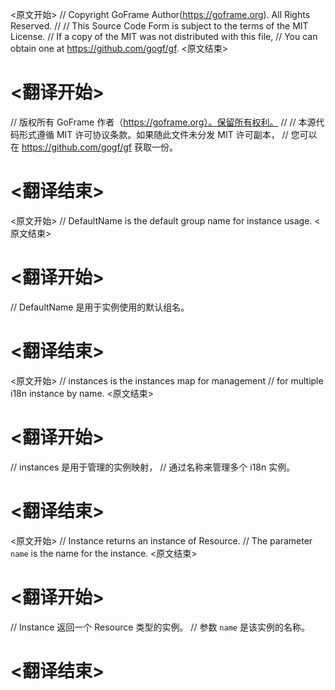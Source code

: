 
<原文开始>
// Copyright GoFrame Author(https://goframe.org). All Rights Reserved.
//
// This Source Code Form is subject to the terms of the MIT License.
// If a copy of the MIT was not distributed with this file,
// You can obtain one at https://github.com/gogf/gf.
<原文结束>

# <翻译开始>
// 版权所有 GoFrame 作者（https://goframe.org）。保留所有权利。
//
// 本源代码形式遵循 MIT 许可协议条款。如果随此文件未分发 MIT 许可副本，
// 您可以在 https://github.com/gogf/gf 获取一份。
# <翻译结束>


<原文开始>
// DefaultName is the default group name for instance usage.
<原文结束>

# <翻译开始>
// DefaultName 是用于实例使用的默认组名。
# <翻译结束>


<原文开始>
	// instances is the instances map for management
	// for multiple i18n instance by name.
<原文结束>

# <翻译开始>
// instances 是用于管理的实例映射，
// 通过名称来管理多个 i18n 实例。
# <翻译结束>


<原文开始>
// Instance returns an instance of Resource.
// The parameter `name` is the name for the instance.
<原文结束>

# <翻译开始>
// Instance 返回一个 Resource 类型的实例。
// 参数 `name` 是该实例的名称。
# <翻译结束>

